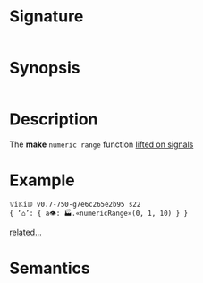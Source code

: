 # Signature
```vikid-signature
```

# Synopsis
```vikid-synopsis
```

# Description
The __make__ `numeric range` function [lifted on signals](/refman/concepts/pure_functions)

# Example
```vikid-script
𝕍i𝕂i𝔻 v0.7-750-g7e6c265e2b95 s22
{ ‘⌂’: { a👁: 🏭.«numericRange»(0, 1, 10) } }
```


[related...](https://en.wikipedia.org/wiki/Array_data_structure)

# Semantics